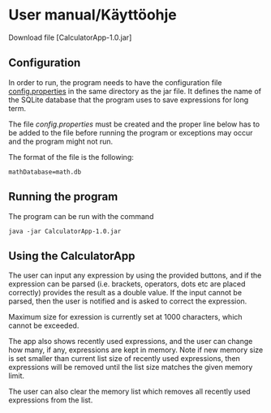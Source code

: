 # User manual/Käyttöohje

Download file [CalculatorApp-1.0.jar]

## Configuration

In order to run, the program needs to have the configuration file [config.properties](https://github.com/Jsos17/otm-harjoitustyo/blob/master/CalculatorApp/config.properties) in the same directory as the jar file. It defines the name of the SQLite database that the program uses to save expressions for long term. 

The file *config.properties* must be created and the proper line below has to be added to the file before running the program or exceptions may occur and the program might not run.

The format of the file is the following:

    mathDatabase=math.db

## Running the program

The program can be run with the command

    java -jar CalculatorApp-1.0.jar

## Using the CalculatorApp

The user can input any expression by using the provided buttons, and if the expression can be parsed (i.e. brackets, operators, dots etc are placed correctly) provides the result as a double value. If the input cannot be parsed, then the user is notified and is asked to correct the expression.

Maximum size for exression is currently set at 1000 characters, which cannot be exceeded.

The app also shows recently used expressions, and the user can change how many, if any, expressions are kept in memory. Note if new memory size is set smaller than current list size of recently used expressions, then expressions will be removed until the list size matches the given memory limit.

The user can also clear the memory list which removes all recently used expressions from the list.

